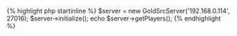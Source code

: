 {% highlight php startinline %}
$server = new GoldSrcServer('192.168.0.114', 27016);
$server->initialize();
echo $server->getPlayers();
{% endhighlight %}
